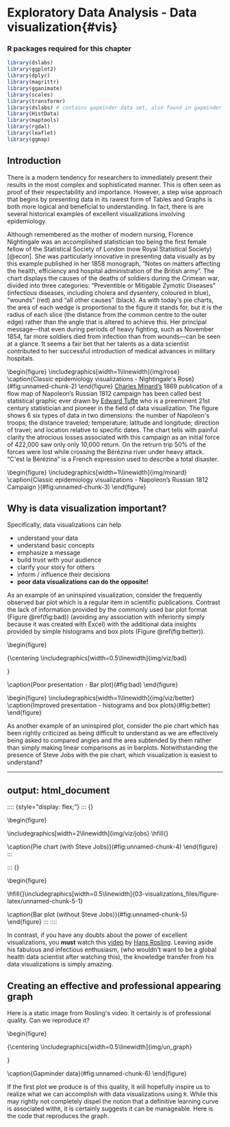 # Exploratory Data Analysis - Data visualization{#vis}

### R packages required for this chapter


```r
library(dslabs)
library(ggplot2)
library(dplyr)
library(magrittr)
library(gganimate)
library(scales)
library(transformr)
library(dslabs) # contains gapminder data set, also found in gapminder package
library(HistData)
library(maptools)
library(rgdal)
library(leaflet)
library(ggmap)
```

## Introduction
There is a modern tendency for researchers to immediately present their results in the most complex and sophisticated manner. This is often seen as proof of their respectability and importance. However, a step wise approach that begins by presenting data in its rawest form of Tables and Graphs is both more logical and beneficial to understanding. In fact, there is are several historical examples of excellent visualizations involving epidemiology.   

Although remembered as the mother of modern nursing, Florence Nightingale was an accomplished statistician too being the first female fellow of the Statistical Society of London (now Royal Statistical Society)[@econ]. She was particularly innovative in presenting data visually as by this example published in her 1858 monograph, “Notes on matters affecting the health, efficiency and hospital administration of the British army”. The chart displays the causes of the deaths of soldiers during the Crimean war, divided into three categories: “Preventible or Mitigable Zymotic Diseases” (infectious diseases, including cholera and dysentery, coloured in blue), “wounds” (red) and “all other causes” (black). As with today's pie charts, the area of each wedge is proportional to the figure it stands for, but it is the radius of each slice (the distance from the common centre to the outer edge) rather than the angle that is altered to achieve this. Her principal message—that even during periods of heavy fighting, such as November 1854, far more soldiers died from infection than from wounds—can be seen at a glance. It seems a fair bet that her talents as a data scientist contributed to her successful introduction of medical advances in military hospitals.


\begin{figure}
\includegraphics[width=1\linewidth]{img/rose} \caption{Classic epidemiology visualizations - Nightingale's Rose}(\#fig:unnamed-chunk-2)
\end{figure}
[Charles Minard’s](https://en.wikipedia.org/wiki/Charles_Joseph_Minard) 1869 publication of a flow map of Napoleon’s Russian 1812 campaign has been called best statistical graphic ever drawn by [Edward Tufte](https://en.wikipedia.org/wiki/Edward_Tufte) who is a preeminent 21st century statistician and pioneer in the field of data visualization. The figure shows 6 six types of data in two dimensions: the number of Napoleon's troops; the distance traveled; temperature; latitude and longitude; direction of travel; and location relative to specific dates. The chart tells with painful clarity the atrocious losses associated with this campaign as an initial force of 422,000 saw only only 10,000 return. On the retrurn trip 50% of the forces were lost while crossing the Bérézina river under heavy attack. “C'est la Bérézina” is a French expression used to describe a total disaster.


\begin{figure}
\includegraphics[width=1\linewidth]{img/minard} \caption{Classic epidemiology visualizations - Napoleon’s Russian 1812 Campaign }(\#fig:unnamed-chunk-3)
\end{figure}
## Why is data visualization important? 

Specifically, data visualizations can help      
* understand your data    
* understand basic concepts   
* emphasize a message    
* build trust with your audience    
* clarify your story for others    
* inform / influence their decisions    
* **poor data visualizations can do the opposite!**
    
    
As an example of an uninspired visualization, consider the frequently observed bar plot which is a regular item in scientific publications. Contrast the lack of information provided by the commonly used bar plot format (Figure \@ref(fig:bad)) (avoiding any association with inferiority simply because it was created with Excel) with the additional data insights provided by simple histograms and box plots (Figure \@ref(fig:better)).     


\begin{figure}

{\centering \includegraphics[width=0.5\linewidth]{img/viz/bad} 

}

\caption{Poor presentation - Bar plot}(\#fig:bad)
\end{figure}


\begin{figure}
\includegraphics[width=1\linewidth]{img/viz/better} \caption{Improved presentation - histograms and box plots}(\#fig:better)
\end{figure}
   
As another example of an uninspired plot, consider the pie chart which has been rightly criticized as being difficult to understand as we are effectively being asked to compared angles and the area subtended by them rather than simply making linear comparisons as in barplots. Notwithstanding the presence of Steve Jobs with the pie chart, which visualization is easiest to understand?


---
output: html_document
---

:::: {style="display: flex;"}
::: {}

\begin{figure}

\includegraphics[width=2\linewidth]{img/viz/jobs} \hfill{}

\caption{Pie chart (with Steve Jobs)}(\#fig:unnamed-chunk-4)
\end{figure}
:::

::: {}

\begin{figure}

\hfill{}\includegraphics[width=0.5\linewidth]{03-visualizations_files/figure-latex/unnamed-chunk-5-1} 

\caption{Bar plot (without Steve Jobs)}(\#fig:unnamed-chunk-5)
\end{figure}
:::
::::

    
In contrast, if you have any doubts about the power of excellent visualizations, you **must** watch this [video](https://www.youtube.com/watch?v=Z8t4k0Q8e8Y) by [Hans Rosling](https://en.wikipedia.org/wiki/Hans_Rosling). Leaving aside his fabulous and infectious enthusiasm, (who wouldn't want to be a global health data scientist after watching this), the knowledge transfer from his data visualizations is simply amazing.   

## Creating an effective and professional appearing graph 

Here is a static image from Rosling's video. It certainly is of professional quality. Can we reproduce it?          

\begin{figure}

{\centering \includegraphics[width=0.5\linewidth]{img/un_graph} 

}

\caption{Gapminder data}(\#fig:unnamed-chunk-6)
\end{figure}

If the first plot we produce is of this quality, it will hopefully inspire us to realize what we can accomplish with data visualizations using `R`. While this may rightly not completely dispel the notion that a definitive learning curve is associated with`R`, it is certainly suggests it can be manageable. Here is the code that reproduces the graph.          

























